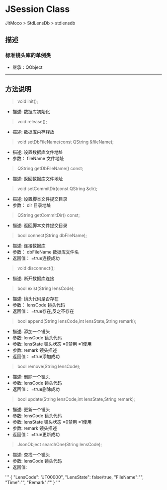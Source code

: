 # **JSession Class**

JltMoco > StdLensDb > stdlensdb

## 描述

### 标准镜头库的单例类

* 继承：QObject

---

## 方法说明

> void init();

* 描述: 数据库初始化
  
> void release();

* 描述: 数据库内存释放

> void setDbFileName(const QString &fileName);

* 描述: 设置数据库文件地址
* 参数： fileName 文件地址

> QString getDbFileName() const;

* 描述: 返回数据库文件地址

> void setCommitDir(const QString &dir);

* 描述: 设置脚本文件提交目录
* 参数： dir 目录地址

> QString getCommitDir() const;

* 描述: 返回脚本文件提交目录

> bool connect(String dbFileName);

* 描述: 连接数据库
* 参数： dbFileName 数据库文件名
* 返回值： =true连接成功

> void disconnect();

* 描述: 断开数据库连接

> bool exist(String lensCode);

* 描述: 镜头代码是否存在
* 参数： lensCode 镜头代码
* 返回值： =true存在,反之不存在

> bool append(String lensCode,int lensState,String remark);

* 描述: 添加一个镜头
* 参数: lensCode 镜头代码
* 参数: lensState 镜头状态 =0禁用 =1使用
* 参数: remark 镜头描述
* 返回值： =true添加成功

> bool remove(String lensCode);

* 描述: 删除一个镜头
* 参数: lensCode 镜头代码
* 返回值： =true删除成功

> bool update(String lensCode,int lensState,String remark);

* 描述: 更新一个镜头
* 参数: lensCode 镜头代码
* 参数: lensState 镜头状态 =0禁用 =1使用
* 参数: remark 镜头描述
* 返回值： =true更新成功

> JsonObject searchOne(String lensCode);

* 描述: 查找一个镜头
* 参数: lensCode 镜头代码
* 返回值:

'''
{
    "LensCode": "JT00000",
    "LensState": false/true,
    "FileName":"",
    "Time":"",
    "Remark":""
}
'''

